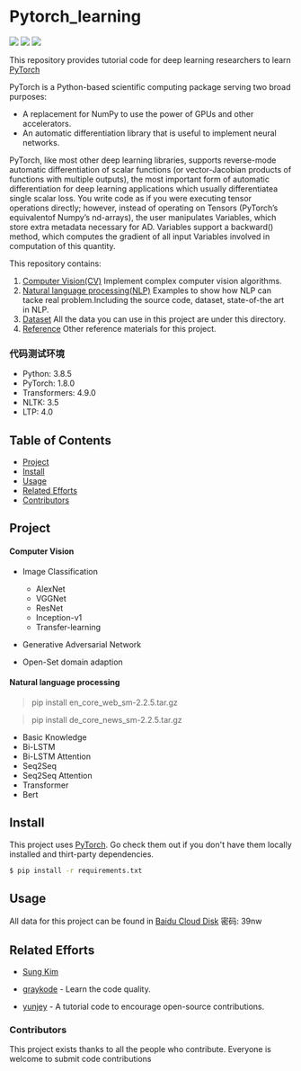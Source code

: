 
# Pytorch_learning


[![](https://img.shields.io/badge/version-1.0.0-brightgreen.svg)](https://github.com/bruce1408/Pytorch_learning)
![](https://img.shields.io/badge/platform-pytorch-brightgreen.svg)
![](https://img.shields.io/badge/python-3.7-blue.svg)


This repository provides tutorial code for deep learning researchers to learn [PyTorch](https://pytorch.org/)

PyTorch is a Python-based scientific computing package serving two broad purposes:

- A replacement for NumPy to use the power of GPUs and other accelerators.
- An automatic differentiation library that is useful to implement neural networks.

PyTorch, like most other deep learning libraries, supports reverse-mode automatic differentiation of
scalar functions (or vector-Jacobian products of functions with multiple outputs), the most important form 
of automatic differentiation for deep learning applications which usually differentiatea single scalar loss.
You write code as if you were executing tensor operations directly; however, 
instead of operating on Tensors (PyTorch’s equivalentof Numpy’s nd-arrays), 
the user manipulates Variables, which store extra metadata necessary for AD. Variables support a backward() method, 
which computes the gradient of all input Variables involved in computation of this quantity.


This repository contains:

1. [Computer Vision(CV)](/CV/) Implement complex computer vision algorithms.
2. [Natural language processing(NLP)](/NLP/) Examples to show how NLP can tacke real problem.Including the source code,
dataset, state-of-the art in NLP.
3. [Dataset](/Dataset/) All the data you can use in this project are under this directory.
4. [Reference](/Reference) Other reference materials for this project.
### 代码测试环境
* Python: 3.8.5
* PyTorch: 1.8.0
* Transformers: 4.9.0
* NLTK: 3.5
* LTP: 4.0


## Table of Contents

- [Project](#Project)
- [Install](#install)
- [Usage](#usage)
- [Related Efforts](#Related-Efforts)
- [Contributors](#Contributors)

## Project

#### Computer Vision 

- Image Classification 

    - AlexNet
    - VGGNet
    - ResNet
    - Inception-v1
    - Transfer-learning
    
- Generative Adversarial Network

- Open-Set domain adaption

#### Natural language processing
>pip install en_core_web_sm-2.2.5.tar.gz

>pip install de_core_news_sm-2.2.5.tar.gz
- Basic Knowledge
- Bi-LSTM
- Bi-LSTM Attention
- Seq2Seq
- Seq2Seq Attention
- Transformer
- Bert

## Install

This project uses [PyTorch](https://pytorch.org/). Go check them out if you don't have them locally installed and 
thirt-party dependencies.

```sh
$ pip install -r requirements.txt
```

## Usage

All data for this project can be found in [Baidu Cloud Disk](https://pan.baidu.com/s/1TCOPe6PRd6S-SR16yOlZfg) 密码: 39nw

## Related Efforts

- [Sung Kim](https://github.com/hunkim)

- [graykode](https://github.com/graykode/nlp-tutorial) - Learn the code quality.
- [yunjey](https://github.com/yunjey/pytorch-tutorial) - A tutorial code to encourage open-source contributions.



### Contributors

This project exists thanks to all the people who contribute. 
Everyone is welcome to submit code contributions

